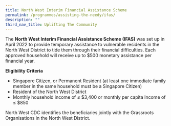 ```yaml
---
title: North West Interim Financial Assistance Scheme
permalink: /programmes/assisting-the-needy/ifas/
description: ""
third_nav_title: Uplifting The Community
---
```

The **North West Interim Financial Assistance Scheme (IFAS)** was set up in April 2022 to provide temporary assistance to vulnerable residents in the North West District to tide them through their financial difficulties. Each approved household will receive up to $500 monetary assistance per financial year.   
  
**Eligibility Criteria**  

*   Singapore Citizen, or Permanent Resident (at least one immediate family member in the same household must be a Singapore Citizen)
*   Resident of the North West District 
*   Monthly household income of ≤ $3,400 or monthly per capita Income of ≤ $850

North West CDC identifies the beneficiaries jointly with the Grassroots Organisations in the North West District.